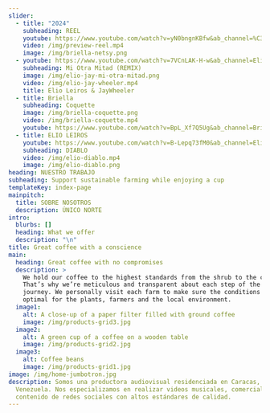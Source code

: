 ```yaml
---
slider:
  - title: "2024"
    subheading: REEL
    youtube: https://www.youtube.com/watch?v=yN0bngnKBfw&ab_channel=%C3%9ANICONORTE
    video: /img/preview-reel.mp4
    image: /img/briella-netsy.png
  - youtube: https://www.youtube.com/watch?v=7VCnLAK-H-w&ab_channel=ElioLeiros
    subheading: Mi Otra Mitad (REMIX)
    image: /img/elio-jay-mi-otra-mitad.png
    video: /img/elio-jay-wheeler.mp4
    title: Elio Leiros & JayWheeler
  - title: Briella
    subheading: Coquette
    image: /img/briella-coquette.png
    video: /img/briella-coquette.mp4
    youtube: https://www.youtube.com/watch?v=BpL_Xf7Q5Ug&ab_channel=Briella
  - title: ELIO LEIROS
    youtube: https://www.youtube.com/watch?v=B-Lepq73fM0&ab_channel=ElioLeiros
    subheading: DIABLO
    video: /img/elio-diablo.mp4
    image: /img/elio-diablo.png
heading: NUESTRO TRABAJO
subheading: Support sustainable farming while enjoying a cup
templateKey: index-page
mainpitch:
  title: SOBRE NOSOTROS
  description: ÚNICO NORTE
intro:
  blurbs: []
  heading: What we offer
  description: "\n"
title: Great coffee with a conscience
main:
  heading: Great coffee with no compromises
  description: >
    We hold our coffee to the highest standards from the shrub to the cup.
    That’s why we’re meticulous and transparent about each step of the coffee’s
    journey. We personally visit each farm to make sure the conditions are
    optimal for the plants, farmers and the local environment.
  image1:
    alt: A close-up of a paper filter filled with ground coffee
    image: /img/products-grid3.jpg
  image2:
    alt: A green cup of a coffee on a wooden table
    image: /img/products-grid2.jpg
  image3:
    alt: Coffee beans
    image: /img/products-grid1.jpg
image: /img/home-jumbotron.jpg
description: Somos una productora audiovisual residenciada en Caracas,
  Venezuela. Nos especializamos en realizar videos musicales, comerciales y
  contenido de redes sociales con altos estándares de calidad.
---
```

